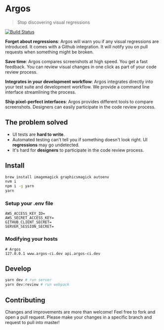# Argos

> Stop discovering visual regressions

[![Build Status](https://travis-ci.org/argos-ci/argos.svg?branch=master)](https://travis-ci.org/argos-ci/argos)

**Forget about regressions**:
Argos will warn you if any visual regressions are introduced.
It comes with a Github integration.
It will notify you on pull requests when something might be broken.

**Save time**:
Argos compares screenshots at high speed.
You get a fast feedback.
You can review visual changes in one click as part of your code review process.

**Integrates in your development workflow**:
Argos integrates directly into your test suite and development workflow.
We provide a command line interface streamlining the process.

**Ship pixel-perfect interfaces**:
Argos provides different tools to compare screenshots.
Designers can easily participate in the code review process.

## The problem solved

- UI tests are **hard to write**.
- Automated testing can't tell you if something doesn't look right. UI **regressions** may go undetected.
- It's hard for **designers** to participate in the code review process.

## Install

```sh
brew install imagemagick graphicsmagick autoenv
nvm i
npm i -g yarn
yarn
```

### Setup your .env file

```
AWS_ACCESS_KEY_ID=
AWS_SECRET_ACCESS_KEY=
GITHUB_CLIENT_SECRET=
SERVER_SESSION_SECRET=
```

### Modifying your hosts

```
# Argos
127.0.0.1 www.argos-ci.dev api.argos-ci.dev
```

## Develop

```sh
yarn dev # run server
yarn dev:review # run webpack
```

## Contributing

Changes and improvements are more than welcome!
Feel free to fork and open a pull request.
Please make your changes in a specific branch and request to pull into master!
